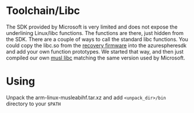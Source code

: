 # Toolchain/Libc

The SDK provided by Microsoft is very limited and does not expose the underlining Linux/libc functions. The functions are there, just hidden from the SDK. There are a couple of ways to call the standard libc functions. You could copy the libc.so from the [recovery firmware](https://github.com/anvilventures/azure-sphere-re/wiki/Firmware) into the azurespheresdk and add your own function prototypes. We started that way, and then just compiled our own [musl libc](https://musl.libc.org/) matching the same version used by Microsoft.

# Using

Unpack the arm-linux-musleabihf.tar.xz and add `<unpack_dir>/bin ` directory to your `$PATH`

